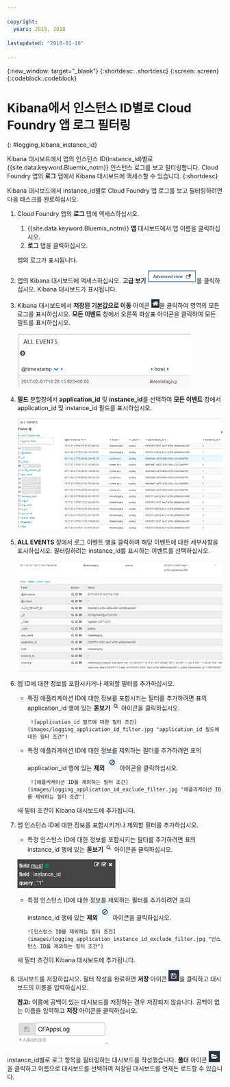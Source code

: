 ```yaml
---

copyright:
  years: 2015, 2018

lastupdated: "2018-01-10"

---
```

{:new_window: target="_blank"}
{:shortdesc: .shortdesc}
{:screen:.screen}
{:codeblock:.codeblock}


# Kibana에서 인스턴스 ID별로 Cloud Foundry 앱 로그 필터링
{: #logging_kibana_instance_id}

Kibana 대시보드에서 앱의 인스턴스 ID(instance_id)별로 {{site.data.keyword.Bluemix_notm}} 인스턴스 로그를 보고 필터링합니다. Cloud Foundry 앱의 **로그** 탭에서 Kibana 대시보드에 액세스할 수 있습니다.
{:shortdesc}

Kibana 대시보드에서 instance_id별로 Cloud Foundry 앱 로그를 보고 필터링하려면 다음 태스크를 완료하십시오. 

1. Cloud Foundry 앱의 **로그** 탭에 액세스하십시오.  

    1. {{site.data.keyword.Bluemix_notm}} **앱** 대시보드에서 앱 이름을 클릭하십시오. 
    2. **로그** 탭을 클릭하십시오. 
    
    앱의 로그가 표시됩니다.

2. 앱의 Kibana 대시보드에 액세스하십시오. **고급 보기** ![고급 보기 링크](images/logging_advanced_view.jpg "고급 보기 링크")를 클릭하십시오. Kibana 대시보드가 표시됩니다.

3. Kibana 대시보드에서 **저장된 기본값으로 이동** 아이콘 ![저장된 기본값으로 이동 아이콘](images/logging_default_dash.jpg "저장된 기본값으로 이동 아이콘")을 클릭하여 영역의 모든 로그를 표시하십시오. **모든 이벤트** 창에서 오른쪽 화살표 아이콘을 클릭하여 모든 필드를 표시하십시오. 

    ![오른쪽 화살표 아이콘이 있는 모든 이벤트 창](images/logging_all_events_no_fields.jpg "오른쪽 화살표 아이콘이 있는 모든 이벤트 창")

4. **필드** 분할창에서 **application_id** 및 **instance_id**를 선택하여 **모든 이벤트** 창에서 application_id 및 instance_id 필드를 표시하십시오. 

    ![application_id 및 instance_id 필드가 선택된 모든 이벤트 창](images/logging_all_events_app_instance_select.jpg "application_id 및 instance_id 필드가 선택된 모든 이벤트 창")

5. **ALL EVENTS** 창에서 로그 이벤트 행을 클릭하여 해당 이벤트에 대한 세부사항을 표시하십시오. 필터링하려는 instance_id를 표시하는 이벤트를 선택하십시오. 

    ![선택한 로그 이벤트의 세부사항을 표시하는 모든 이벤트 창](images/logging_selected_log_event.jpg "선택한 로그 이벤트의 세부사항을 표시하는 모든 이벤트 창")

6. 앱 ID에 대한 정보를 포함시키거나 제외할 필터를 추가하십시오.  

    * 특정 애플리케이션 ID에 대한 정보를 포함시키는 필터를 추가하려면 표의 application_id 행에 있는 **돋보기** ![돋보기 아이콘](images/logging_magnifying_glass.jpg) 아이콘을 클릭하십시오.  
    
           ![application_id 필드에 대한 필터 조건](images/logging_application_id_filter.jpg "application_id 필드에 대한 필터 조건")
    
    * 특정 애플리케이션 ID에 대한 정보를 제외하는 필터를 추가하려면 표의 application_id 행에 있는 **제외** ![제외 아이콘](images/logging_exclusion_icon.png) 아이콘을 클릭하십시오.  
    
           ![애플리케이션 ID를 제외하는 필터 조건](images/logging_application_id_exclude_filter.jpg "애플리케이션 ID를 제외하는 필터 조건")
    
    새 필터 조건이 Kibana 대시보드에 추가됩니다.
 

7. 앱 인스턴스 ID에 대한 정보를 포함시키거나 제외할 필터를 추가하십시오.  

    * 특정 인스턴스 ID에 대한 정보를 포함시키는 필터를 추가하려면 표의 instance_id 행에 있는 **돋보기** ![돋보기 아이콘](images/logging_magnifying_glass.jpg "돋보기 아이콘") 아이콘을 클릭하십시오. 

    ![instance_id 필드에 대한 필터 조건](images/logging_instance_id_filter.jpg "instance_id 필드에 대한 필터 조건")

     * 특정 인스턴스 ID에 대한 정보를 제외하는 필터를 추가하려면 표의 instance_id 행에 있는 **제외** ![제외 아이콘](images/logging_exclusion_icon.png "제외 아이콘") 아이콘을 클릭하십시오. 
    
           ![인스턴스 ID를 제외하는 필터 조건](images/logging_application_instance_id_exclude_filter.jpg "인스턴스 ID를 제외하는 필터 조건")
    
    새 필터 조건이 Kibana 대시보드에 추가됩니다.

9. 대시보드를 저장하십시오. 필터 작성을 완료하면 **저장** 아이콘 ![저장 아이콘](images/logging_save.jpg "저장 아이콘")을 클릭하고 대시보드의 이릉을 입력하십시오.  

    **참고:** 이름에 공백이 있는 대시보드를 저장하는 경우 저장되지 않습니다. 공백이 없는 이름을 입력하고 **저장** 아이콘을 클릭하십시오. 

    ![대시보드 이름 저장](images/logging_save_dashboard.jpg "대시보드 이름 저장").

instance_id별로 로그 항목을 필터링하는 대시보드를 작성했습니다. **폴더** 아이콘 ![폴더 아이콘](images/logging_folder.jpg "폴더 아이콘")을 클릭하고 이름으로 대시보드를 선택하여 저장된 대시보드를 언제든 로드할 수 있습니다.  
